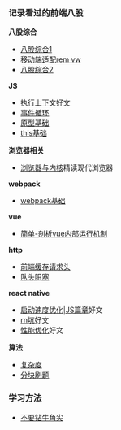 ### 记录看过的前端八股

**八股综合**

- [八股综合1](https://juejin.cn/post/7016593221815910408#heading-85)
- [移动端适配rem vw](https://juejin.cn/post/6916473795490349063#heading-2)
- [八股综合2](https://raw.githubusercontent.com/wxlvip/Interviewer/master/01.%E8%AE%A1%E7%AE%97%E6%9C%BA%E7%BD%91%E7%BB%9C.md)


**JS**

- [执行上下文](https://juejin.cn/post/6945240902625394718#heading-12)好文
- [事件循环](https://juejin.cn/post/6844904050543034376)
- [原型基础](https://juejin.cn/post/6890710212803002376#heading-4)
- [this基础](https://juejin.cn/post/6869943642325254158#heading-0)


**浏览器相关**
- [浏览器与内核](https://github.com/online-books/dt-fe-weekly/blob/master/%E5%89%8D%E6%B2%BF%E6%8A%80%E6%9C%AF/219.%E7%B2%BE%E8%AF%BB%E3%80%8A%E6%B7%B1%E5%85%A5%E4%BA%86%E8%A7%A3%E7%8E%B0%E4%BB%A3%E6%B5%8F%E8%A7%88%E5%99%A8%E4%B8%80%E3%80%8B.md)精读现代浏览器


**webpack**

- [webpack基础](https://www.jiangruitao.com/webpack/)


**vue**

- [简单-剖析vue内部运行机制](https://www.kancloud.cn/sllyli/vuejs/1244017)


**http**

- [前端缓存请求头](https://zhuanlan.zhihu.com/p/44789005)
- [队头阻塞](https://cloud.tencent.com/developer/article/1509279)


**react native**

- [启动速度优化|JS篇章](https://supercodepower.com/react-native-performance-js)好文
- [rn坑](https://juejin.cn/post/7012804162249293854)好文
- [性能优化](https://juejin.cn/post/6844904041290432525)好文


**算法**

- [复杂度](https://zhuanlan.zhihu.com/p/50479555)
- [分块刷题](https://juejin.cn/post/6847009772500156429#heading-3)


### 学习方法

- [不要钻牛角尖](https://mp.weixin.qq.com/s?__biz=MzU4NTIxODYwMQ==&mid=2247483836&idx=1&sn=90854aa76507281403e4dd9cd434a12b&chksm=fd8caefacafb27ec78f999fde4f1217c04c6e2ff28cf51fe511d8fa29d484d9281ff91de8c9c&scene=21#wechat_redirect)




